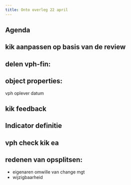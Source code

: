 ```yaml
---
title: Onto overleg 22 april
---
```


## Agenda
## kik aanpassen op basis van de review
## delen vph-fin:
## object properties:
vph 
oplever datum
## kik feedback
## Indicator definitie
## vph check kik ea
## redenen van opsplitsen:
- eigenaren omwille van change mgt
- wijzigbaarheid
